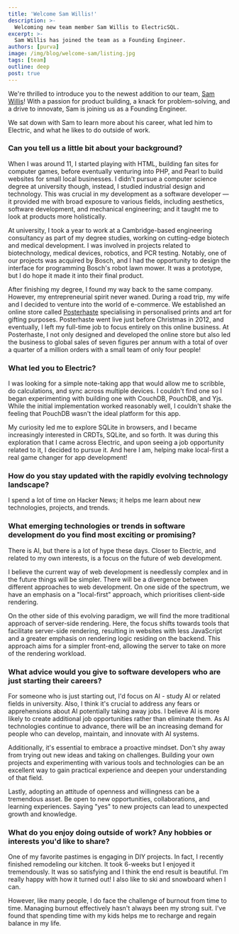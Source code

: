 ```yaml
---
title: 'Welcome Sam Willis!'
description: >-
  Welcoming new team member Sam Willis to ElectricSQL.
excerpt: >-
  Sam Willis has joined the team as a Founding Engineer.
authors: [purva]
image: /img/blog/welcome-sam/listing.jpg
tags: [team]
outline: deep
post: true
---
```


We're thrilled to introduce you to the newest addition to our team, [Sam Willis](https://www.linkedin.com/in/samwillis/)! With a passion for product building, a knack for problem-solving, and a drive to innovate, Sam is joining us as a Founding Engineer.

We sat down with Sam to learn more about his career, what led him to Electric, and what he likes to do outside of work.

### Can you tell us a little bit about your background?

When I was around 11, I started playing with HTML, building fan sites for computer games, before eventually venturing into PHP, and Pearl to build websites for small local businesses. I didn't pursue a computer science degree at university though, instead, I studied industrial design and technology. This was crucial in my development as a software developer — it provided me with broad exposure to various fields, including aesthetics, software development, and mechanical engineering; and it taught me to look at products more holistically.

At university, I took a year to work at a Cambridge-based engineering consultancy as part of my degree studies, working on cutting-edge biotech and medical development. I was involved in projects related to biotechnology, medical devices, robotics, and PCR testing. Notably, one of our projects was acquired by Bosch, and I had the opportunity to design the interface for programming Bosch's robot lawn mower. It was a prototype, but I do hope it made it into their final product.

After finishing my degree, I found my way back to the same company. However, my entrepreneurial spirit never waned. During a road trip, my wife and I decided to venture into the world of e-commerce. We established an online store called [Posterhaste](https://www.posterhaste.com/) specialising in personalised prints and art for gifting purposes. Posterhaste went live just before Christmas in 2012, and eventually, I left my full-time job to focus entirely on this online business. At Posterhaste, I not only designed and developed the online store but also led the business to global sales of seven figures per annum with a total of over a quarter of a million orders with a small team of only four people!

### What led you to Electric?

I was looking for a simple note-taking app that would allow me to scribble, do calculations, and sync across multiple devices. I couldn't find one so I began experimenting with building one with CouchDB, PouchDB, and Yjs. While the initial implementation worked reasonably well, I couldn't shake the feeling that PouchDB wasn't the ideal platform for this app.

My curiosity led me to explore SQLite in browsers, and I became increasingly interested in CRDTs, SQLite, and so forth. It was during this exploration that I came across Electric, and upon seeing a job opportunity related to it, I decided to pursue it. And here I am, helping make local-first a real game changer for app development!

### How do you stay updated with the rapidly evolving technology landscape?

I spend a lot of time on Hacker News; it helps me learn about new technologies, projects, and trends.

### What emerging technologies or trends in software development do you find most exciting or promising?

There is AI, but there is a lot of hype these days. Closer to Electric, and related to my own interests, is a focus on the future of web development.

I believe the current way of web development is needlessly complex and in the future things will be simpler. There will be a divergence between different approaches to web development. On one side of the spectrum, we have an emphasis on a "local-first" approach, which prioritises client-side rendering.

On the other side of this evolving paradigm, we will find the more traditional approach of server-side rendering. Here, the focus shifts towards tools that facilitate server-side rendering, resulting in websites with less JavaScript and a greater emphasis on rendering logic residing on the backend. This approach aims for a simpler front-end, allowing the server to take on more of the rendering workload.

### What advice would you give to software developers who are just starting their careers?

For someone who is just starting out, I'd focus on AI - study AI or related fields in university. Also, I think it's crucial to address any fears or apprehensions about AI potentially taking away jobs. I believe AI is more likely to create additional job opportunities rather than eliminate them. As AI technologies continue to advance, there will be an increasing demand for people who can develop, maintain, and innovate with AI systems.

Additionally, it's essential to embrace a proactive mindset. Don't shy away from trying out new ideas and taking on challenges. Building your own projects and experimenting with various tools and technologies can be an excellent way to gain practical experience and deepen your understanding of that field.

Lastly, adopting an attitude of openness and willingness can be a tremendous asset. Be open to new opportunities, collaborations, and learning experiences. Saying "yes" to new projects can lead to unexpected growth and knowledge.

### What do you enjoy doing outside of work? Any hobbies or interests you'd like to share?

One of my favorite pastimes is engaging in DIY projects. In fact, I recently finished remodeling our kitchen. It took 6-weeks but I enjoyed it tremendously. It was so satisfying and I think the end result is beautiful. I'm really happy with how it turned out! I also like to ski and snowboard when I can.

However, like many people, I do face the challenge of burnout from time to time. Managing burnout effectively hasn't always been my strong suit. I've found that spending time with my kids helps me to recharge and regain balance in my life.
